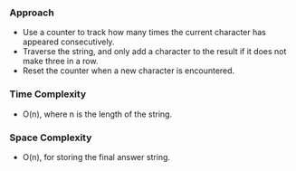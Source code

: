 ### Approach

- Use a counter to track how many times the current character has appeared consecutively.
- Traverse the string, and only add a character to the result if it does not make three in a row.
- Reset the counter when a new character is encountered.

### Time Complexity

- O(n), where n is the length of the string.

### Space Complexity

- O(n), for storing the final answer string.
